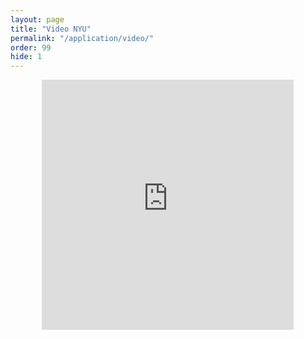```yaml
---
layout: page
title: "Video NYU"
permalink: "/application/video/"
order: 99
hide: 1
---
```


<div style = "text-align: center">
	<iframe width="80%" height="400" src="https://www.youtube.com/embed/a48U-reMnEU" frameborder="0" allow="accelerometer; autoplay; encrypted-media; gyroscope; picture-in-picture" allowfullscreen></iframe>
</div>
